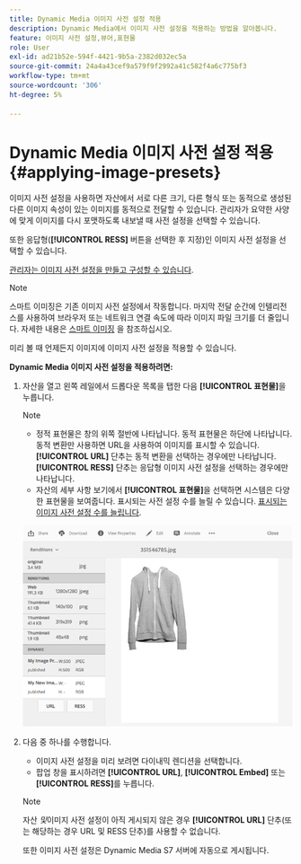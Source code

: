 ```yaml
---
title: Dynamic Media 이미지 사전 설정 적용
description: Dynamic Media에서 이미지 사전 설정을 적용하는 방법을 알아봅니다.
feature: 이미지 사전 설정,뷰어,표현물
role: User
exl-id: ad21b52e-594f-4421-9b5a-2382d032ec5a
source-git-commit: 24a4a43cef9a579f9f2992a41c582f4a6c775bf3
workflow-type: tm+mt
source-wordcount: '306'
ht-degree: 5%

---
```


# Dynamic Media 이미지 사전 설정 적용 {#applying-image-presets}

이미지 사전 설정을 사용하면 자산에서 서로 다른 크기, 다른 형식 또는 동적으로 생성된 다른 이미지 속성이 있는 이미지를 동적으로 전달할 수 있습니다. 관리자가 요약한 사양에 맞게 이미지를 다시 포맷하도록 내보낼 때 사전 설정을 선택할 수 있습니다.

또한 응답형(**[!UICONTROL RESS]** 버튼을 선택한 후 지정)인 이미지 사전 설정을 선택할 수 있습니다.

[관리자는 이미지 사전 설정을 만들고 구성할 수 있습니다](managing-image-presets.md).

>[!NOTE]
>
>스마트 이미징은 기존 이미지 사전 설정에서 작동합니다. 마지막 전달 순간에 인텔리전스를 사용하여 브라우저 또는 네트워크 연결 속도에 따라 이미지 파일 크기를 더 줄입니다. 자세한 내용은 [스마트 이미징](imaging-faq.md) 을 참조하십시오.

미리 볼 때 언제든지 이미지에 이미지 사전 설정을 적용할 수 있습니다.

**Dynamic Media 이미지 사전 설정을 적용하려면:**

1. 자산을 열고 왼쪽 레일에서 드롭다운 목록을 탭한 다음 **[!UICONTROL 표현물]**&#x200B;을 누릅니다.

   >[!NOTE]
   >
   >* 정적 표현물은 창의 위쪽 절반에 나타납니다. 동적 표현물은 하단에 나타납니다. 동적 변환만 사용하면 URL을 사용하여 이미지를 표시할 수 있습니다. **[!UICONTROL URL]** 단추는 동적 변환을 선택하는 경우에만 나타납니다. **[!UICONTROL RESS]** 단추는 응답형 이미지 사전 설정을 선택하는 경우에만 나타납니다.
      >
      >
   * 자산의 세부 사항 보기에서 **[!UICONTROL 표현물]**&#x200B;을 선택하면 시스템은 다양한 표현물을 보여줍니다. 표시되는 사전 설정 수를 늘릴 수 있습니다. [표시되는 이미지 사전 설정 수를 늘립니다](managing-image-presets.md#increasing-or-decreasing-the-number-of-image-presets-that-display).


   ![chlimage_1-208](assets/chlimage_1-208.png)

1. 다음 중 하나를 수행합니다.

   * 이미지 사전 설정을 미리 보려면 다이내믹 렌디션을 선택합니다.
   * 팝업 창을 표시하려면 **[!UICONTROL URL]**, **[!UICONTROL Embed]** 또는 **[!UICONTROL RESS]**&#x200B;를 누릅니다.

   >[!NOTE]
   >
   >자산 *및*&#x200B;이미지 사전 설정이 아직 게시되지 않은 경우 **[!UICONTROL URL]** 단추(또는 해당하는 경우 URL 및 RESS 단추)를 사용할 수 없습니다.
   >
   >또한 이미지 사전 설정은 Dynamic Media S7 서버에 자동으로 게시됩니다.
